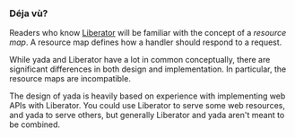 ### Déja vù?

Readers who know [Liberator](http://clojure-liberator.github.io) will be
familiar with the concept of a _resource map_. A resource map defines how
a handler should respond to a request.

While yada and Liberator have a lot in common conceptually, there are
significant differences in both design and implementation. In
particular, the resource maps are incompatible.

The design of yada is heavily based on experience with implementing web
APIs with Liberator. You could use Liberator to serve some web
resources, and yada to serve others, but generally Liberator and yada
aren't meant to be combined.
